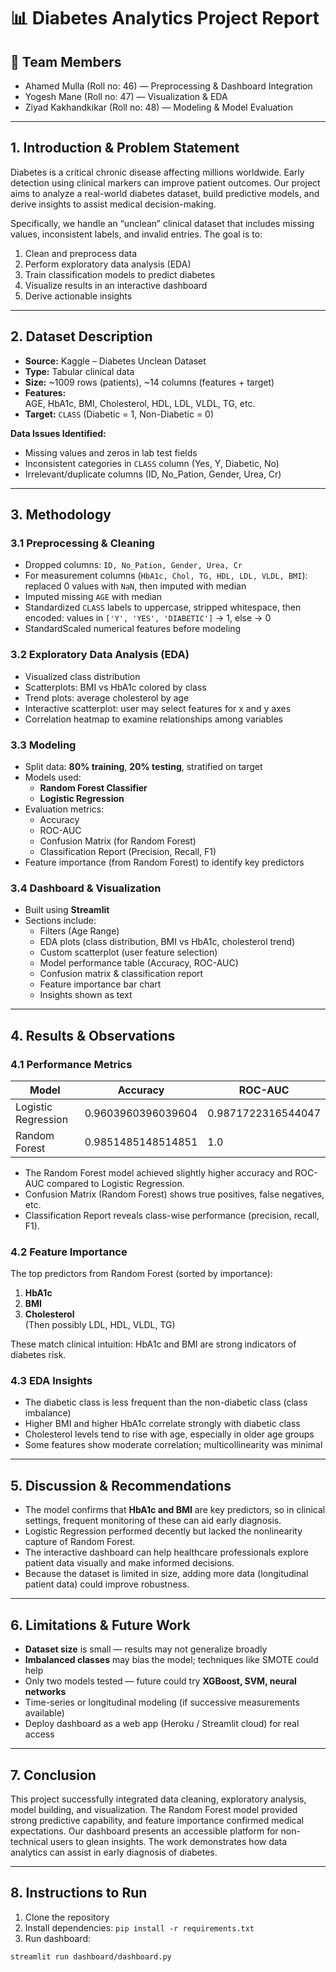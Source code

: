 # 📊 Diabetes Analytics Project Report

## 👥 Team Members  
- Ahamed Mulla (Roll no: 46)  — Preprocessing & Dashboard Integration 
- Yogesh Mane (Roll no: 47) — Visualization & EDA  
- Ziyad Kakhandkikar (Roll no: 48)  — Modeling & Model Evaluation

---

## 1. Introduction & Problem Statement  
Diabetes is a critical chronic disease affecting millions worldwide. Early detection using clinical markers can improve patient outcomes. Our project aims to analyze a real-world diabetes dataset, build predictive models, and derive insights to assist medical decision-making.

Specifically, we handle an “unclean” clinical dataset that includes missing values, inconsistent labels, and invalid entries. The goal is to:  
1. Clean and preprocess data  
2. Perform exploratory data analysis (EDA)  
3. Train classification models to predict diabetes  
4. Visualize results in an interactive dashboard  
5. Derive actionable insights  

---

## 2. Dataset Description  
- **Source:** Kaggle – Diabetes Unclean Dataset  
- **Type:** Tabular clinical data  
- **Size:** ~1009 rows (patients), ~14 columns (features + target)  
- **Features:**  
  AGE, HbA1c, BMI, Cholesterol, HDL, LDL, VLDL, TG, etc.  
- **Target:** `CLASS` (Diabetic = 1, Non-Diabetic = 0)  

**Data Issues Identified:**  
- Missing values and zeros in lab test fields  
- Inconsistent categories in `CLASS` column (Yes, Y, Diabetic, No)  
- Irrelevant/duplicate columns (ID, No_Pation, Gender, Urea, Cr)  

---

## 3. Methodology  

### 3.1 Preprocessing & Cleaning  
- Dropped columns: `ID, No_Pation, Gender, Urea, Cr`  
- For measurement columns (`HbA1c, Chol, TG, HDL, LDL, VLDL, BMI`): replaced 0 values with `NaN`, then imputed with median  
- Imputed missing `AGE` with median  
- Standardized `CLASS` labels to uppercase, stripped whitespace, then encoded: values in `['Y', 'YES', 'DIABETIC']` → 1, else → 0  
- StandardScaled numerical features before modeling  

### 3.2 Exploratory Data Analysis (EDA)  
- Visualized class distribution  
- Scatterplots: BMI vs HbA1c colored by class  
- Trend plots: average cholesterol by age  
- Interactive scatterplot: user may select features for x and y axes  
- Correlation heatmap to examine relationships among variables  

### 3.3 Modeling  
- Split data: **80% training**, **20% testing**, stratified on target  
- Models used:
  - **Random Forest Classifier**  
  - **Logistic Regression**  
- Evaluation metrics:
  - Accuracy  
  - ROC-AUC  
  - Confusion Matrix (for Random Forest)  
  - Classification Report (Precision, Recall, F1)  
- Feature importance (from Random Forest) to identify key predictors  

### 3.4 Dashboard & Visualization  
- Built using **Streamlit**  
- Sections include:
  - Filters (Age Range)  
  - EDA plots (class distribution, BMI vs HbA1c, cholesterol trend)  
  - Custom scatterplot (user feature selection)  
  - Model performance table (Accuracy, ROC-AUC)  
  - Confusion matrix & classification report  
  - Feature importance bar chart  
  - Insights shown as text  

---

## 4. Results & Observations  

### 4.1 Performance Metrics  
| Model                  | Accuracy | ROC-AUC |
|------------------------|----------|---------|
| Logistic Regression    | 0.9603960396039604 | 0.9871722316544047 |
| Random Forest          | 0.9851485148514851 | 1.0 |



- The Random Forest model achieved slightly higher accuracy and ROC-AUC compared to Logistic Regression.  
- Confusion Matrix (Random Forest) shows true positives, false negatives, etc.  
- Classification Report reveals class-wise performance (precision, recall, F1).  

### 4.2 Feature Importance  
The top predictors from Random Forest (sorted by importance):  
1. **HbA1c**  
2. **BMI**  
3. **Cholesterol**  
(Then possibly LDL, HDL, VLDL, TG)  

These match clinical intuition: HbA1c and BMI are strong indicators of diabetes risk.

### 4.3 EDA Insights  
- The diabetic class is less frequent than the non-diabetic class (class imbalance)  
- Higher BMI and higher HbA1c correlate strongly with diabetic class  
- Cholesterol levels tend to rise with age, especially in older age groups  
- Some features show moderate correlation; multicollinearity was minimal  

---

## 5. Discussion & Recommendations  
- The model confirms that **HbA1c and BMI** are key predictors, so in clinical settings, frequent monitoring of these can aid early diagnosis.  
- Logistic Regression performed decently but lacked the nonlinearity capture of Random Forest.  
- The interactive dashboard can help healthcare professionals explore patient data visually and make informed decisions.  
- Because the dataset is limited in size, adding more data (longitudinal patient data) could improve robustness.  

---

## 6. Limitations & Future Work  
- **Dataset size** is small — results may not generalize broadly  
- **Imbalanced classes** may bias the model; techniques like SMOTE could help  
- Only two models tested — future could try **XGBoost, SVM, neural networks**  
- Time-series or longitudinal modeling (if successive measurements available)  
- Deploy dashboard as a web app (Heroku / Streamlit cloud) for real access  

---

## 7. Conclusion  
This project successfully integrated data cleaning, exploratory analysis, model building, and visualization. The Random Forest model provided strong predictive capability, and feature importance confirmed medical expectations. Our dashboard presents an accessible platform for non-technical users to glean insights. The work demonstrates how data analytics can assist in early diagnosis of diabetes.

---

## 8. Instructions to Run  
1. Clone the repository  
2. Install dependencies: `pip install -r requirements.txt`  
3. Run dashboard:  
```bash
streamlit run dashboard/dashboard.py
